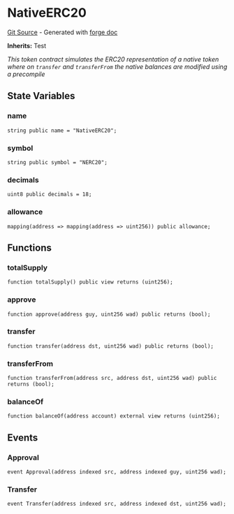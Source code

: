 # NativeERC20
[Git Source](https://github.com/uniswap/v4-core/blob/80311e34080fee64b6fc6c916e9a51a437d0e482/src/test/NativeERC20.sol) - Generated with [forge doc](https://book.getfoundry.sh/reference/forge/forge-doc)

**Inherits:**
Test

*This token contract simulates the ERC20 representation of a native token where on `transfer` and `transferFrom` the native balances are modified using a precompile*


## State Variables
### name

```solidity
string public name = "NativeERC20";
```


### symbol

```solidity
string public symbol = "NERC20";
```


### decimals

```solidity
uint8 public decimals = 18;
```


### allowance

```solidity
mapping(address => mapping(address => uint256)) public allowance;
```


## Functions
### totalSupply


```solidity
function totalSupply() public view returns (uint256);
```

### approve


```solidity
function approve(address guy, uint256 wad) public returns (bool);
```

### transfer


```solidity
function transfer(address dst, uint256 wad) public returns (bool);
```

### transferFrom


```solidity
function transferFrom(address src, address dst, uint256 wad) public returns (bool);
```

### balanceOf


```solidity
function balanceOf(address account) external view returns (uint256);
```

## Events
### Approval

```solidity
event Approval(address indexed src, address indexed guy, uint256 wad);
```

### Transfer

```solidity
event Transfer(address indexed src, address indexed dst, uint256 wad);
```

